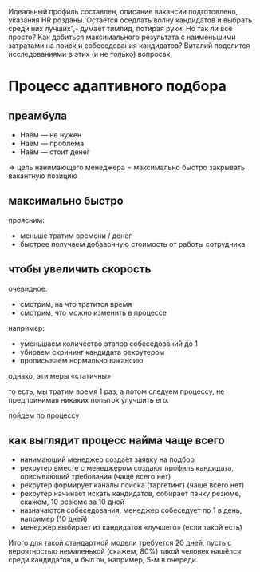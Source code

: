 Идеальный профиль составлен, описание вакансии подготовлено, указания HR розданы. Остаётся оседлать волну кандидатов и выбрать среди них лучших”,- думает тимлид, потирая руки. Но так ли всё просто? Как добиться максимального результата с наименьшими затратами на поиск и собеседования кандидатов? Виталий поделится исследованиями в этих (и не только) вопросах.

# Процесс адаптивного подбора

## преамбула

- Наём — не нужен
- Наём — проблема
- Наём — стоит денег

=> цель нанимающего менеджера = максимально быстро закрывать вакантную позицию

## максимально быстро

проясним:
- меньше тратим времени / денег
- быстрее получаем добавочную стоимость от работы сотрудника

## чтобы увеличить скорость

очевидное:

- смотрим, на что тратится время
- смотрим, что можно изменить в процессе

например:
- уменьшаем количество этапов собеседований до 1
- убираем скрининг кандидата рекрутером
- прописываем нормально вакансию

однако, эти меры «статичны»

то есть, мы тратим время 1 раз, а потом следуем процессу, не предпринимая никаких попыток улучшить его.

пойдем по процессу

## как выглядит процесс найма чаще всего

- нанимающий менеджер создаёт заявку на подбор
- рекрутер вместе с менеджером создают профиль кандидата, описывающий требования (чаще всего нет)
- рекрутер формирует каналы поиска (таргетинг) (чаще всего нет)
- рекрутер начинает искать кандидатов, собирает пачку резюме, скажем, 10 резюме за 10 дней
- назначаются собеседования, менеджер собеседует по 1 в день, например (10 дней)
- менеджер выбирает из кандидатов «лучшего» (если такой есть)

Итого для такой стандартной модели требуется 20 дней, пусть с вероятностью немаленькой (скажем, 80%) такой человек нашёлся среди кандидатов, и был он, например, 5-м в очереди.




